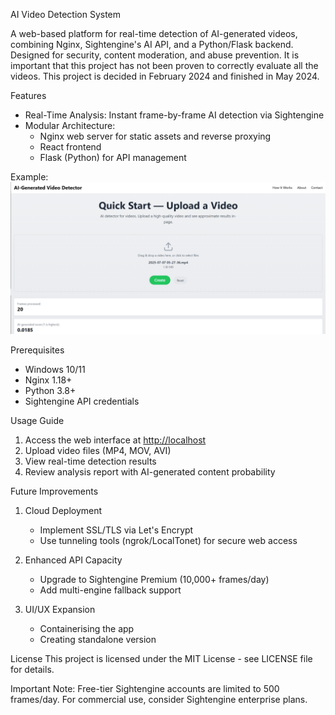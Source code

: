AI Video Detection System

A web-based platform for real-time detection of AI-generated videos, combining Nginx, Sightengine's AI API, and a Python/Flask backend. Designed for security, content moderation, and abuse prevention. It is important that this project has not been proven to correctly evaluate all the videos. This project is decided in February 2024 and finished in May 2024.

Features
- Real-Time Analysis: Instant frame-by-frame AI detection via Sightengine
- Modular Architecture:
  * Nginx web server for static assets and reverse proxying
  * React frontend
  * Flask (Python) for API management
 
Example:
![Image](https://github.com/baturalpakyuz/AI_Detection_For_Videos/blob/main/image.png)



Prerequisites
- Windows 10/11
- Nginx 1.18+
- Python 3.8+
- Sightengine API credentials

Usage Guide
1. Access the web interface at [http://localhost](http://localhost:3000/)
2. Upload video files (MP4, MOV, AVI)
3. View real-time detection results
4. Review analysis report with AI-generated content probability


Future Improvements
1. Cloud Deployment
   - Implement SSL/TLS via Let's Encrypt
   - Use tunneling tools (ngrok/LocalTonet) for secure web access

2. Enhanced API Capacity
   - Upgrade to Sightengine Premium (10,000+ frames/day)
   - Add multi-engine fallback support

3. UI/UX Expansion
   - Containerising the app
   - Creating standalone version

License
This project is licensed under the MIT License - see LICENSE file for details.

Important Note: Free-tier Sightengine accounts are limited to 500 frames/day. For commercial use, consider Sightengine enterprise plans.
